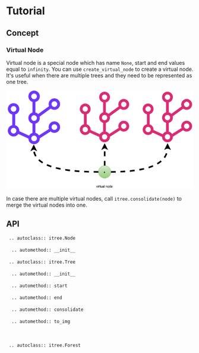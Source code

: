 # Tutorial

## Concept

### Virtual Node

Virtual node is a special node which has name `None`, start and end values equal to `infinity`. You can use `create_virtual_node` to create a virtual node. It's useful when there are multiple trees and they need to be represented as one tree.

![](itree_vnode.png)

In case there are multiple virtual nodes, call `itree.consolidate(node)` to merge the virtual nodes into one.

## API

```eval_rst
 .. autoclass:: itree.Node

  .. automethod:: __init__

 .. autoclass:: itree.Tree

  .. automethod:: __init__

  .. automethod:: start

  .. automethod:: end

  .. automethod:: consolidate

  .. automethod:: to_img



 .. autoclass:: itree.Forest

```

